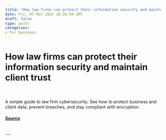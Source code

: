 ```yaml
---
title: "How law firms can protect their information security and maintain client trust"
date: Fri, 07 Mar 2025 18:26:50 GMT
draft: false
type: posts
categories: 
- For business
---
```

# How law firms can protect their information security and maintain client trust

<br/>

<br/>
A simple guide to law firm cybersecurity. See how to protect business and client data, prevent breaches, and stay compliant with encryption.

#### [Source](https://proton.me/blog/law-firms-protect-information-security)

<br/>
---
